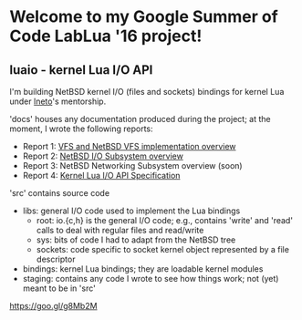 # Welcome to my Google Summer of Code LabLua '16 project!

## luaio - kernel Lua I/O API


I'm building NetBSD kernel I/O (files and sockets) bindings for kernel Lua 
under [lneto](https://github.com/lneto)'s mentorship.

'docs' houses any documentation produced during the project; at the moment,
I wrote the following reports:

  * Report 1: [VFS and NetBSD VFS implementation 
  overview](https://github.com/salazar/luaio/blob/master/docs/r1_vfs.txt)
  * Report 2: [NetBSD I/O Subsystem 
  overview](https://github.com/salazar/luaio/blob/master/docs/r2_io.txt)
  * Report 3: NetBSD Networking Subsystem overview (soon)
  * Report 4: [Kernel Lua I/O API 
  Specification](https://github.com/salazar/luaio/blob/master/docs/r4_api.txt)

'src' contains source code

  * libs: general I/O code used to implement the Lua bindings
    - root: io.{c,h} is the general I/O code; e.g., contains 'write' and
      'read' calls to deal with regular files and read/write
    - sys: bits of code I had to adapt from the NetBSD tree
    - sockets: code specific to socket kernel object represented by a
      file descriptor
  * bindings: kernel Lua bindings; they are loadable kernel modules
  * staging: contains any code I wrote to see how things work; not (yet)
    meant to be in 'src'

https://goo.gl/g8Mb2M
